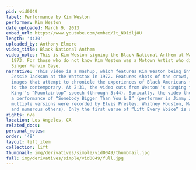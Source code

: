 ```yaml
---
pid: vid0049
label: Performance by Kim Weston
performer: Kim Weston
date_uploaded: March 9, 2013
embed_url: https://www.youtube.com/embed/It_NO1dlj8U
length: '4:30'
uploaded_by: Anthony Elmore
video_title: Black National Anthem
video_notes: This is Kim Weston signing the Black National Anthem at Watts Stax in
  1973. For those who do not know Kim Weston was a Motown Artist who did a duet with
  Singer Marvin Gaye.
narrative: 'This video is a mashup, which features Kim Weston being introduced by
  Jessie Jackson at the Wattstax in 1972. Features shots of the crowd, followed by
  images that attempt to chronicle the experiences of Black Americans from slavery
  to the contemporary. At 2:31, the video cuts from Weston''s singing to a clip of
  King''s “Mountaintop” speech (through 3:44). Sonically, the video then segues into
  a performance of “Somebody Bigger Than You & I” (performer is Jimmy Jones, however,
  multiple versions were recorded by Elvis Presley, Whitney Houston, Mahalia Jackson,
  and numerous others). Only the first verse of “Lift Every Voice” is sung. '
rights: n/a
location: Los Angeles, CA
related_docs: 
personal_notes: 
order: '48'
layout: lift_item
collection: lift
thumbnail: img/derivatives/simple/vid0049/thumbnail.jpg
full: img/derivatives/simple/vid0049/full.jpg
---
```

